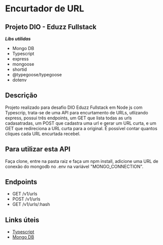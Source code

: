 # Encurtador de URL 
## Projeto DIO - Eduzz Fullstack  

***Libs utilidas***
- Mongo DB
- Typescript
- express
- mongoose
- shortid
- @typegoose/typegoose
- dotenv
## Descrição
Projeto realizado para desafio DIO Eduzz Fullstack em Node js com Typescrip, trata-se de uma API para encurtamento de URLs, utlizando  express, possui três endpoints, um GET que lista todas as urls cadasatradas, um POST que cadastra uma url e gerar um URL curta, e um GET que redireciona a URL curta para a original. É possível contar quantos cliques cada URL encurtada recebel.

## Para utilizar esta API
Faça clone,  entre na pasta raiz e faça um npm install, adicione uma URL de conexão do mongodb no .env na variável "MONGO_CONNECTION".

## Endpoints

* GET /v1/urls
* POST /v1/urls
* GET /v1/urls/:hash

## Links úteis

- [Typescript](https://www.typescriptlang.org/) 
- [Mongo DB](https://www.mongodb.com/) 


